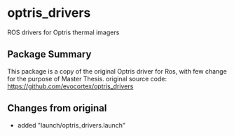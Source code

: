 optris_drivers
==============

ROS drivers for Optris thermal imagers


## Package Summary
This package is a copy of the original Optris driver for Ros, with few change for the purpose of Master Thesis. 
original source code: https://github.com/evocortex/optris_drivers

## Changes from original
- added "launch/optris_drivers.launch"